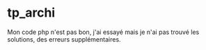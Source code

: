 # tp_archi
Mon code php n'est pas bon, j'ai essayé mais je n'ai pas trouvé les solutions, des erreurs supplémentaires. 
